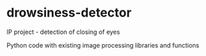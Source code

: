 # drowsiness-detector
IP project - detection of closing of eyes

Python code with existing image processing libraries and functions
